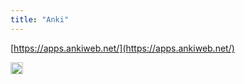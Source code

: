 ```yaml
---
title: "Anki"
---
```


[https://apps.ankiweb.net/](https://apps.ankiweb.net/)

<img src='https://scrapbox.io/api/pages/nishio/en/icon' alt='en.icon' height="19.5"/>
